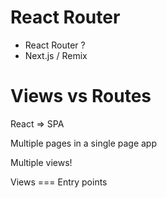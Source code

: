 # React Router

- React Router ?
- Next.js / Remix
  

# Views vs Routes

React => SPA

Multiple pages in a single page app

Multiple views!

Views === Entry points